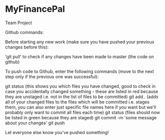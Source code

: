 # MyFinancePal
Team Project

Github commands: 

Before starting any new work (make sure you have pushed your previous changes before this): 

'git pull' to check if any changes have been made to master (the code on github)

To push code to Github, enter the following commands (move to the next step only if the previous one was successful):

git status (this shows you which files you have changed, good to check in case you accidentally changed something - 
these are listed in red because they are unstaged i.e. not in the list of files to be committed)
git add . (adds all of your changed files to the files which will be committed i.e. stages them, you can also enter just specific file names here if you want but we'll probably only want to commit all files each time)
git status (files should now be listed in green because they are staged)
git commit -m 'some message about your changes'
git push

Let everyone else know you've pushed something!